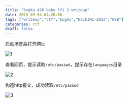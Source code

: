 ```yaml
---
title: "bugku 426 baby lfi 2 writeup"
date: 2023-09-04 04:26:00  
tags: ["writeup","ctf","bugku","HackINI-2022","WEB"]
categories: ctf
draft: false
---
```


启动场景后打开网址

![1](./../../bugku/426/1.webp)

查看网页，提示读取`/etc/passwd`，提示存在`languages`目录

![2](./../../bugku/426/2.webp)

构造http报文，成功读取`/etc/passwd`

![3](./../../bugku/426/3.webp)

